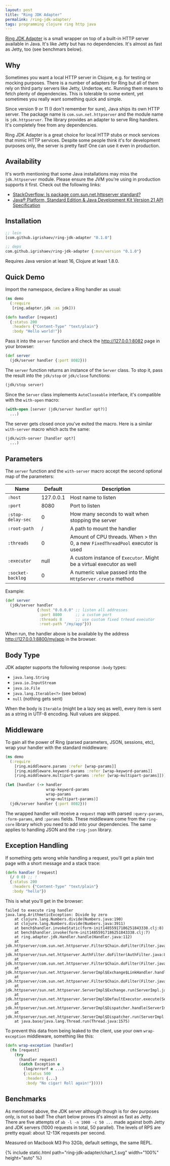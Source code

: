 ```yaml
---
layout: post
title: "Ring JDK Adapter"
permalink: /ring-jdk-adapter/
tags: programming clojure ring http java
---
```


[link]: https://github.com/igrishaev/ring-jdk-adapter

[Ring JDK Adapter][link] is a small wrapper on top of a built-in HTTP server
available in Java. It's like Jetty but has no dependencies. It's almost as fast
as Jetty, too (see benchmars below).

## Why

Sometimes you want a local HTTP server in Clojure, e.g. for testing or mocking
purposes. There is a number of adapters for Ring but all of them rely on third
party servers like Jetty, Undertow, etc. Running them means to fetch plenty of
dependencies. This is tolerable to some extent, yet sometimes you really want
something quick and simple.

Since version 9 or 11 (I don't remember for sure), Java ships its own HTTP
server. The package name is `com.sun.net.httpserver` and the module name is
`jdk.httpserver`. The library provides an adapter to serve Ring handlers. It's
completely free from any dependencies.

Ring JDK Adapter is a great choice for local HTTP stubs or mock services that
mimic HTTP services. Despite some people think it's for development purposes
only, the server is pretty fast! One can use it even in production.

## Availability

It's worth mentioning that some Java installations may miss the `jdk.httpserver`
module. Please ensure the JVM you're using in production supports it
first. Check out the following links:

- [StackOverflow: Is package com.sun.net.httpserver
  standard?](https://stackoverflow.com/questions/58764710/is-package-com-sun-net-httpserver-standard)
- [Java® Platform, Standard Edition & Java Development Kit Version 21 API Specification](https://docs.oracle.com/en/java/javase/21/docs/api/index.html)

## Installation

~~~clojure
;; lein
[com.github.igrishaev/ring-jdk-adapter "0.1.0"]

;; deps
com.github.igrishaev/ring-jdk-adapter {:mvn/version "0.1.0"}
~~~

Requires Java version at least 16, Clojure at least 1.8.0.

## Quick Demo

Import the namespace, declare a Ring handler as usual:

~~~clojure
(ns demo
  (:require
   [ring.adapter.jdk :as jdk]))

(defn handler [request]
  {:status 200
   :headers {"Content-Type" "text/plain"}
   :body "Hello world!"})
~~~

Pass it into the `server` function and check the http://127.0.0.1:8082 page in
your browser:

~~~clojure
(def server
  (jdk/server handler {:port 8082}))
~~~

The `server` function returns an instance of the `Server` class. To stop it,
pass the result into the `jdk/stop` or `jdk/close` functions:

~~~clojure
(jdk/stop server)
~~~

Since the `Server` class implements `AutoCloseable` interface, it's compatible
with the `with-open` macro:

~~~clojure
(with-open [server (jdk/server handler opt?)]
  ...)
~~~

The server gets closed once you've exited the macro. Here is a similar
`with-server` macro which acts the same:

~~~clojure
(jdk/with-server [handler opt?]
  ...)
~~~

## Parameters

The `server` function and the `with-server` macro accept the second optional map
of the parameters:

| Name              | Default   | Description                                                                   |
|-------------------|-----------|-------------------------------------------------------------------------------|
| `:host`           | 127.0.0.1 | Host name to listen                                                           |
| `:port`           | 8080      | Port to listen                                                                |
| `:stop-delay-sec` | 0         | How many seconds to wait when stopping the server                             |
| `:root-path`      | /         | A path to mount the handler                                                   |
| `:threads`        | 0         | Amount of CPU threads. When > thn 0, a new `FixedThreadPool` executor is used |
| `:executor`       | null      | A custom instance of `Executor`. Might be a virtual executor as well          |
| `:socket-backlog` | 0         | A numeric value passed into the `HttpServer.create` method                    |

Example:

~~~clojure
(def server
  (jdk/server handler
              {:host "0.0.0.0" ;; listen all addresses
               :port 8800      ;; a custom port
               :threads 8      ;; use custom fixed trhead executor
               :root-path "/my/app"}))
~~~

When run, the handler above is be available by the address
http://127.0.0.1:8800/my/app in the browser.

## Body Type

JDK adapter supports the following response `:body` types:

- `java.lang.String`
- `java.io.InputStream`
- `java.io.File`
- `java.lang.Iterable<?>` (see below)
- `null` (nothing gets sent)

When the body is `Iterable` (might be a lazy seq as well), every item is sent as
a string in UTF-8 encoding. Null values are skipped.

## Middleware

To gain all the power of Ring (parsed parameters, JSON, sessions, etc), wrap
your handler with the standard middleware:

~~~clojure
(ns demo
  (:require
    [ring.middleware.params :refer [wrap-params]]
    [ring.middleware.keyword-params :refer [wrap-keyword-params]]
    [ring.middleware.multipart-params :refer [wrap-multipart-params]]))

(let [handler (-> handler
                  wrap-keyword-params
                  wrap-params
                  wrap-multipart-params)]
  (jdk/server handler {:port 8082}))
~~~

The wrapped handler will receive a `request` map with parsed `:query-params`,
`:form-params`, and `:params` fields. These middleware come from the `ring-core`
library which you need to add into your dependencies. The same applies to
handling JSON and the `ring-json` library.

## Exception Handling

If something gets wrong while handling a request, you'll get a plain text page
with a short message and a stack trace:

~~~clojure
(defn handler [request]
  (/ 0 0) ;; !
  {:status 200
   :headers {"Content-Type" "text/plain"}
   :body "hello"})
~~~

This is what you'll get in the browser:

~~~text
failed to execute ring handler
java.lang.ArithmeticException: Divide by zero
	at clojure.lang.Numbers.divide(Numbers.java:190)
	at clojure.lang.Numbers.divide(Numbers.java:3911)
	at bench$handler.invokeStatic(form-init14855917186251843338.clj:8)
	at bench$handler.invoke(form-init14855917186251843338.clj:7)
	at ring.adapter.jdk.Handler.handle(Handler.java:112)
	at jdk.httpserver/com.sun.net.httpserver.Filter$Chain.doFilter(Filter.java:98)
	at jdk.httpserver/sun.net.httpserver.AuthFilter.doFilter(AuthFilter.java:82)
	at jdk.httpserver/com.sun.net.httpserver.Filter$Chain.doFilter(Filter.java:101)
	at jdk.httpserver/sun.net.httpserver.ServerImpl$Exchange$LinkHandler.handle(ServerImpl.java:873)
	at jdk.httpserver/com.sun.net.httpserver.Filter$Chain.doFilter(Filter.java:98)
	at jdk.httpserver/sun.net.httpserver.ServerImpl$Exchange.run(ServerImpl.java:849)
	at jdk.httpserver/sun.net.httpserver.ServerImpl$DefaultExecutor.execute(ServerImpl.java:204)
	at jdk.httpserver/sun.net.httpserver.ServerImpl$Dispatcher.handle(ServerImpl.java:567)
	at jdk.httpserver/sun.net.httpserver.ServerImpl$Dispatcher.run(ServerImpl.java:532)
	at java.base/java.lang.Thread.run(Thread.java:1575)
~~~

To prevent this data from being leaked to the client, use your own
`wrap-exception` middleware, something like this:

~~~clojure
(defn wrap-exception [handler]
  (fn [request]
    (try
      (handler request)
      (catch Exception e
        (log/errorf e ...)
        {:status 500
         :headers {...}
         :body "No cigar! Roll again!"}))))
~~~

## Benchmarks

As mentioned above, the JDK server although though is for dev purposes only, is
not so bad! The chart below proves it's almost as fast as Jetty. There are five
attempts of `ab -l -n 1000 -c 50 ...` made against both Jetty and JDK servers
(1000 requests in total, 50 parallel). The levels of RPS are pretty equal: about
12-13K requests per second.

Measured on Macbook M3 Pro 32Gb, default settings, the same REPL.

{% include static.html path="ring-jdk-adapter/chart_1.svg" width="100%" height="auto" %}

